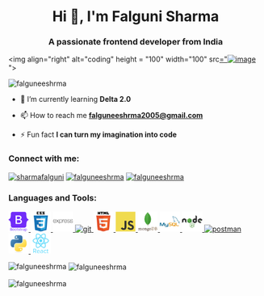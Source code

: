 <h1 align="center">Hi 👋, I'm Falguni Sharma</h1>
<h3 align="center">A passionate frontend developer from India</h3>

<img align="right" alt="coding" height = "100" width="100" src[="![image](https://github.com/user-attachments/assets/a67e1e75-5469-477c-bdc7-eea6b0a2b31c)](https://images.app.goo.gl/sYqYy7VK5vfJVEj37)">

<p align="left"> <img src="https://komarev.com/ghpvc/?username=falguneeshrma&label=Profile%20views&color=0e75b6&style=flat" alt="falguneeshrma" /> </p>

- 🌱 I’m currently learning **Delta 2.0**

- 📫 How to reach me **falguneeshrma2005@gmail.com**

- ⚡ Fun fact **I can turn my imagination into code**

<h3 align="left">Connect with me:</h3>
<p align="left">
<a href="https://linkedin.com/in/sharmafalguni" target="blank"><img align="center" src="https://raw.githubusercontent.com/rahuldkjain/github-profile-readme-generator/master/src/images/icons/Social/linked-in-alt.svg" alt="sharmafalguni" height="30" width="40" /></a>
<a href="https://instagram.com/falguneeshrma" target="blank"><img align="center" src="https://raw.githubusercontent.com/rahuldkjain/github-profile-readme-generator/master/src/images/icons/Social/instagram.svg" alt="falguneeshrma" height="30" width="40" /></a>
<a href="https://discord.gg/falguneeshrma" target="blank"><img align="center" src="https://raw.githubusercontent.com/rahuldkjain/github-profile-readme-generator/master/src/images/icons/Social/discord.svg" alt="falguneeshrma" height="30" width="40" /></a>
</p>

<h3 align="left">Languages and Tools:</h3>
<p align="left"> <a href="https://getbootstrap.com" target="_blank" rel="noreferrer"> <img src="https://raw.githubusercontent.com/devicons/devicon/master/icons/bootstrap/bootstrap-plain-wordmark.svg" alt="bootstrap" width="40" height="40"/> </a> <a href="https://www.w3schools.com/css/" target="_blank" rel="noreferrer"> <img src="https://raw.githubusercontent.com/devicons/devicon/master/icons/css3/css3-original-wordmark.svg" alt="css3" width="40" height="40"/> </a> <a href="https://expressjs.com" target="_blank" rel="noreferrer"> <img src="https://raw.githubusercontent.com/devicons/devicon/master/icons/express/express-original-wordmark.svg" alt="express" width="40" height="40"/> </a> <a href="https://git-scm.com/" target="_blank" rel="noreferrer"> <img src="https://www.vectorlogo.zone/logos/git-scm/git-scm-icon.svg" alt="git" width="40" height="40"/> </a> <a href="https://www.w3.org/html/" target="_blank" rel="noreferrer"> <img src="https://raw.githubusercontent.com/devicons/devicon/master/icons/html5/html5-original-wordmark.svg" alt="html5" width="40" height="40"/> </a> <a href="https://developer.mozilla.org/en-US/docs/Web/JavaScript" target="_blank" rel="noreferrer"> <img src="https://raw.githubusercontent.com/devicons/devicon/master/icons/javascript/javascript-original.svg" alt="javascript" width="40" height="40"/> </a> <a href="https://www.mongodb.com/" target="_blank" rel="noreferrer"> <img src="https://raw.githubusercontent.com/devicons/devicon/master/icons/mongodb/mongodb-original-wordmark.svg" alt="mongodb" width="40" height="40"/> </a> <a href="https://www.mysql.com/" target="_blank" rel="noreferrer"> <img src="https://raw.githubusercontent.com/devicons/devicon/master/icons/mysql/mysql-original-wordmark.svg" alt="mysql" width="40" height="40"/> </a> <a href="https://nodejs.org" target="_blank" rel="noreferrer"> <img src="https://raw.githubusercontent.com/devicons/devicon/master/icons/nodejs/nodejs-original-wordmark.svg" alt="nodejs" width="40" height="40"/> </a> <a href="https://postman.com" target="_blank" rel="noreferrer"> <img src="https://www.vectorlogo.zone/logos/getpostman/getpostman-icon.svg" alt="postman" width="40" height="40"/> </a> <a href="https://www.python.org" target="_blank" rel="noreferrer"> <img src="https://raw.githubusercontent.com/devicons/devicon/master/icons/python/python-original.svg" alt="python" width="40" height="40"/> </a> <a href="https://reactjs.org/" target="_blank" rel="noreferrer"> <img src="https://raw.githubusercontent.com/devicons/devicon/master/icons/react/react-original-wordmark.svg" alt="react" width="40" height="40"/> </a> </p>

<p><img align="left" src="https://github-readme-stats.vercel.app/api/top-langs?username=falguneeshrma&show_icons=true&locale=en&layout=compact" alt="falguneeshrma" /></p>

<p>&nbsp;<img align="center" src="https://github-readme-stats.vercel.app/api?username=falguneeshrma&show_icons=true&locale=en" alt="falguneeshrma" /></p>

<p><img align="center" src="https://github-readme-streak-stats.herokuapp.com/?user=falguneeshrma&" alt="falguneeshrma" /></p>


